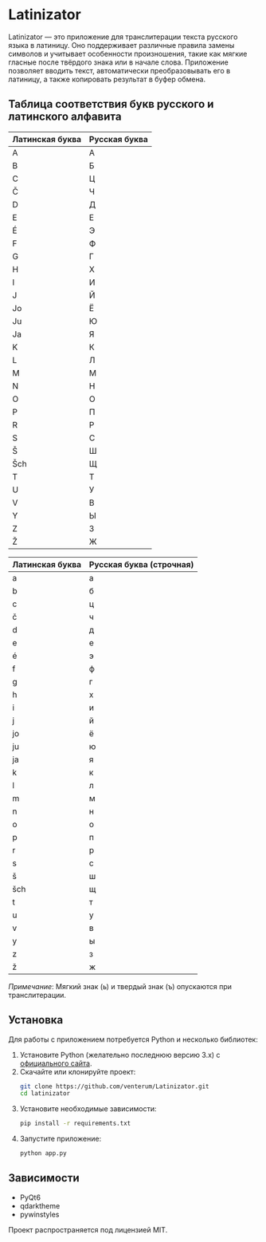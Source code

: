 # Latinizator

Latinizator — это приложение для транслитерации текста русского языка в латиницу. Оно поддерживает различные правила замены символов и учитывает особенности произношения, такие как мягкие гласные после твёрдого знака или в начале слова. Приложение позволяет вводить текст, автоматически преобразовывать его в латиницу, а также копировать результат в буфер обмена.

## Таблица соответствия букв русского и латинского алфавита

| Латинская буква | Русская буква |
|-----------------|---------------|
| A               | А             |
| B               | Б             |
| C               | Ц             |
| Č               | Ч             |
| D               | Д             |
| E               | Е             |
| É               | Э             |
| F               | Ф             |
| G               | Г             |
| H               | Х             |
| I               | И             |
| J               | Й             |
| Jo              | Ё             |
| Ju              | Ю             |
| Ja              | Я             |
| K               | К             |
| L               | Л             |
| M               | М             |
| N               | Н             |
| O               | О             |
| P               | П             |
| R               | Р             |
| S               | С             |
| Š               | Ш             |
| Šch             | Щ             |
| T               | Т             |
| U               | У             |
| V               | В             |
| Y               | Ы             |
| Z               | З             |
| Ž               | Ж             |

| Латинская буква | Русская буква (строчная) |
|-----------------|--------------------------|
| a               | а                        |
| b               | б                        |
| c               | ц                        |
| č               | ч                        |
| d               | д                        |
| e               | е                        |
| é               | э                        |
| f               | ф                        |
| g               | г                        |
| h               | х                        |
| i               | и                        |
| j               | й                        |
| jo              | ё                        |
| ju              | ю                        |
| ja              | я                        |
| k               | к                        |
| l               | л                        |
| m               | м                        |
| n               | н                        |
| o               | о                        |
| p               | п                        |
| r               | р                        |
| s               | с                        |
| š               | ш                        |
| šch             | щ                        |
| t               | т                        |
| u               | у                        |
| v               | в                        |
| y               | ы                        |
| z               | з                        |
| ž               | ж                        |

*Примечание*: Мягкий знак (ь) и твердый знак (ъ) опускаются при транслитерации.

## Установка

Для работы с приложением потребуется Python и несколько библиотек:

1. Установите Python (желательно последнюю версию 3.x) с [официального сайта](https://www.python.org/).
2. Скачайте или клонируйте проект:
   ```bash
   git clone https://github.com/venterum/Latinizator.git
   cd latinizator
   ```
3. Установите необходимые зависимости:
   ```bash
   pip install -r requirements.txt
   ```
4. Запустите приложение:
   ```bash
   python app.py
   ```

## Зависимости

- PyQt6
- qdarktheme
- pywinstyles

Проект распространяется под лицензией MIT.

